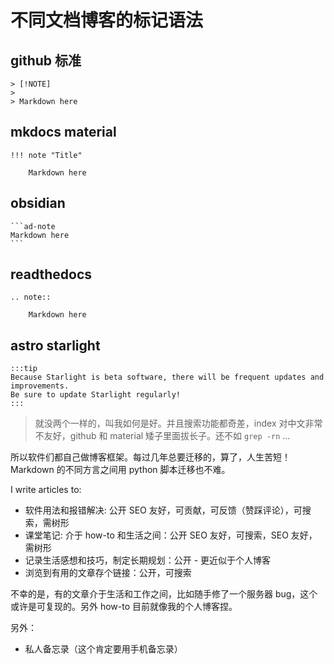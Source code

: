 # 不同文档博客的标记语法

## github 标准

```
> [!NOTE]
>
> Markdown here
```

## mkdocs material

```
!!! note "Title"

    Markdown here
```

## obsidian

````
```ad-note
Markdown here
```
````

## readthedocs

```
.. note::

    Markdown here
```

## astro starlight

```
:::tip
Because Starlight is beta software, there will be frequent updates and improvements.
Be sure to update Starlight regularly!
:::
```

> 就没两个一样的，叫我如何是好。并且搜索功能都奇差，index 对中文非常不友好，github 和 material 矮子里面拔长子。还不如 `grep -rn` ...

所以软件们都自己做博客框架。每过几年总要迁移的，算了，人生苦短！Markdown 的不同方言之间用 python 脚本迁移也不难。

I write articles to:

- 软件用法和报错解决: 公开 SEO 友好，可贡献，可反馈（赞踩评论），可搜索，需树形
- 课堂笔记: 介于 how-to 和生活之间：公开 SEO 友好，可搜索，SEO 友好，需树形
- 记录生活感想和技巧，制定长期规划：公开 - 更近似于个人博客
- 浏览到有用的文章存个链接：公开，可搜索

不幸的是，有的文章介于生活和工作之间，比如随手修了一个服务器 bug，这个或许是可复现的。另外 how-to 目前就像我的个人博客捏。

另外：

- 私人备忘录（这个肯定要用手机备忘录）
